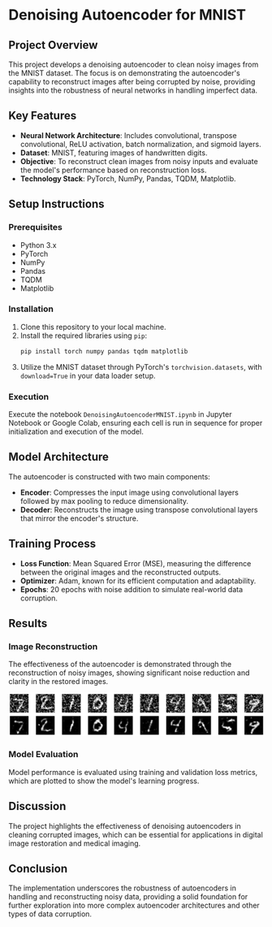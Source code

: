 # Denoising Autoencoder for MNIST

## Project Overview
This project develops a denoising autoencoder to clean noisy images from the MNIST dataset. The focus is on demonstrating the autoencoder's capability to reconstruct images after being corrupted by noise, providing insights into the robustness of neural networks in handling imperfect data.

## Key Features
- **Neural Network Architecture**: Includes convolutional, transpose convolutional, ReLU activation, batch normalization, and sigmoid layers.
- **Dataset**: MNIST, featuring images of handwritten digits.
- **Objective**: To reconstruct clean images from noisy inputs and evaluate the model's performance based on reconstruction loss.
- **Technology Stack**: PyTorch, NumPy, Pandas, TQDM, Matplotlib.

## Setup Instructions

### Prerequisites
- Python 3.x
- PyTorch
- NumPy
- Pandas
- TQDM
- Matplotlib

### Installation
1. Clone this repository to your local machine.
2. Install the required libraries using `pip`:
   ```sh
   pip install torch numpy pandas tqdm matplotlib
   ```
3. Utilize the MNIST dataset through PyTorch's `torchvision.datasets`, with `download=True` in your data loader setup.

### Execution
Execute the notebook `DenoisingAutoencoderMNIST.ipynb` in Jupyter Notebook or Google Colab, ensuring each cell is run in sequence for proper initialization and execution of the model.

## Model Architecture
The autoencoder is constructed with two main components:
- **Encoder**: Compresses the input image using convolutional layers followed by max pooling to reduce dimensionality.
- **Decoder**: Reconstructs the image using transpose convolutional layers that mirror the encoder's structure.

## Training Process
- **Loss Function**: Mean Squared Error (MSE), measuring the difference between the original images and the reconstructed outputs.
- **Optimizer**: Adam, known for its efficient computation and adaptability.
- **Epochs**: 20 epochs with noise addition to simulate real-world data corruption.

## Results

### Image Reconstruction
The effectiveness of the autoencoder is demonstrated through the reconstruction of noisy images, showing significant noise reduction and clarity in the restored images.

![Reconstruction](https://github.com/nitishsanghi/Deep-Learning/blob/main/MNIST_Denoising_Autoencoder/Denoised.png)

### Model Evaluation
Model performance is evaluated using training and validation loss metrics, which are plotted to show the model's learning progress.

## Discussion
The project highlights the effectiveness of denoising autoencoders in cleaning corrupted images, which can be essential for applications in digital image restoration and medical imaging.

## Conclusion
The implementation underscores the robustness of autoencoders in handling and reconstructing noisy data, providing a solid foundation for further exploration into more complex autoencoder architectures and other types of data corruption.
